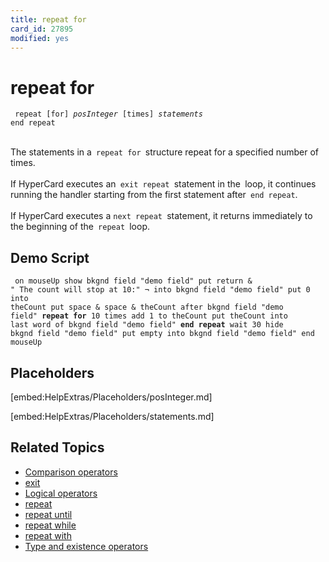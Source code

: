 ```yaml
---
title: repeat for
card_id: 27895
modified: yes
---
```


# repeat for

<code><pre>
repeat [for] <i>posInteger</i> [times]
   <i>statements</i>
end repeat
</pre></code>

<br>
The statements in a<code> repeat for </code>structure repeat for a specified number of times.<br>
<br>
If HyperCard executes an<code> exit repeat </code>statement in the<code> </code>loop, it continues running the handler starting from the first statement after<code> end repeat</code>.<br>
<br>
If HyperCard executes a <code>next repeat </code>statement, it returns immediately to the beginning of the<code> repeat </code>loop.<br>

## Demo Script

<code><pre>
on mouseUp
  show bkgnd field "demo field"
  put return & "    The count will stop at 10:" ¬
  into bkgnd field "demo field"
  put 0 into theCount
  put space & space & theCount after bkgnd field "demo field"
  <b>repeat for</b> 10 times
    add 1 to theCount
    put theCount into last word of bkgnd field "demo field"
  <b>end repeat</b>
  wait 30
  hide bkgnd field "demo field"
  put empty into bkgnd field "demo field"
end mouseUp
</pre></code>

## Placeholders

[embed:HelpExtras/Placeholders/posInteger.md]

[embed:HelpExtras/Placeholders/statements.md]

## Related Topics

* [Comparison operators](/HyperTalkReference/operatorsandconstants/Comparison-operators)
* [exit](/HyperTalkReference/keywords/exit)
* [Logical operators](/HyperTalkReference/operatorsandconstants/Logical-operators)
* [repeat](/HyperTalkReference/keywords/repeat)
* [repeat until](/HyperTalkReference/keywords/repeat-until)
* [repeat while](/HyperTalkReference/keywords/repeat-while)
* [repeat with](/HyperTalkReference/keywords/repeat-with)
* [Type and existence operators](/HyperTalkReference/operatorsandconstants/Type-and-existence-operators)
